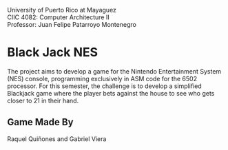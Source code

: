 University of Puerto Rico at Mayaguez
<br>
CIIC 4082: Computer Architecture II
<br>
Professor: Juan Felipe Patarroyo Montenegro

# Black Jack NES
The project aims to develop a game for the Nintendo Entertainment System (NES) console,
programming exclusively in ASM code for the 6502 processor. For this semester, the challenge is
to develop a simplified Blackjack game where the player bets against the house to see who gets
closer to 21 in their hand.

##  Game Made By
Raquel Quiñones and Gabriel Viera
